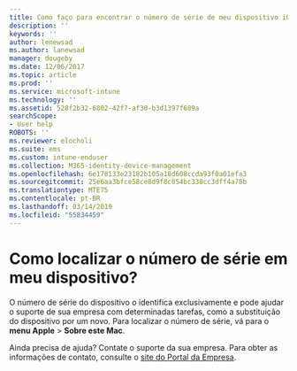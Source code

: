 ```yaml
---
title: Como faço para encontrar o número de série de meu dispositivo iOS? | Microsoft Docs
description: ''
keywords: ''
author: lenewsad
ms.author: lanewsad
manager: dougeby
ms.date: 12/06/2017
ms.topic: article
ms.prod: ''
ms.service: microsoft-intune
ms.technology: ''
ms.assetid: 528f2b32-6802-42f7-af30-b3d1397f689a
searchScope:
- User help
ROBOTS: ''
ms.reviewer: elocholi
ms.suite: ems
ms.custom: intune-enduser
ms.collection: M365-identity-device-management
ms.openlocfilehash: 6e178133e23182b105a18d608ccda93f0a01efa3
ms.sourcegitcommit: 25e6aa3bfce58ce8d9f8c054bc338cc3dff4a78b
ms.translationtype: MTE75
ms.contentlocale: pt-BR
ms.lasthandoff: 03/14/2019
ms.locfileid: "55834459"
---
```

# <a name="how-do-i-find-the-serial-number-on-my-device"></a>Como localizar o número de série em meu dispositivo?

O número de série do dispositivo o identifica exclusivamente e pode ajudar o suporte de sua empresa com determinadas tarefas, como a substituição do dispositivo por um novo. Para localizar o número de série, vá para o **menu Apple** > **Sobre este Mac**.

Ainda precisa de ajuda? Contate o suporte da sua empresa. Para obter as informações de contato, consulte o [site do Portal da Empresa](https://go.microsoft.com/fwlink/?linkid=2010980).

